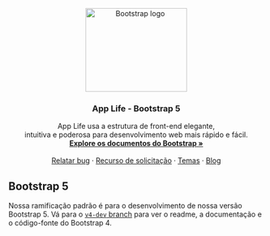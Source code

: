 <p align="center">
  <a href="https://getbootstrap.com/">
    <img src="https://getbootstrap.com/docs/5.1/assets/brand/bootstrap-logo-shadow.png" alt="Bootstrap logo" width="200" height="165">
  </a>
</p>

<h3 align="center">App Life - Bootstrap 5</h3>

<p align="center">
  App Life usa a estrutura de front-end elegante, <br> intuitiva e poderosa para desenvolvimento web mais rápido e fácil.
  <br>
  <a href="https://getbootstrap.com/docs/5.1/"><strong>Explore os documentos do Bootstrap »</strong></a>
  <br>
  <br>
  <a href="https://github.com/twbs/bootstrap/issues/new?assignees=-&labels=bug&template=bug_report.yml">Relatar bug</a>
  ·
  <a href="https://github.com/twbs/bootstrap/issues/new?assignees=&labels=feature&template=feature_request.yml">Recurso de solicitação</a>
  ·
  <a href="https://themes.getbootstrap.com/">Temas</a>
  ·
  <a href="https://blog.getbootstrap.com/">Blog</a>
</p>


## Bootstrap 5

Nossa ramificação padrão é para o desenvolvimento de nossa versão Bootstrap 5. Vá para o [`v4-dev` branch](https://github.com/twbs/bootstrap/tree/v4-dev) para ver o readme, a documentação e o código-fonte do Bootstrap 4.
